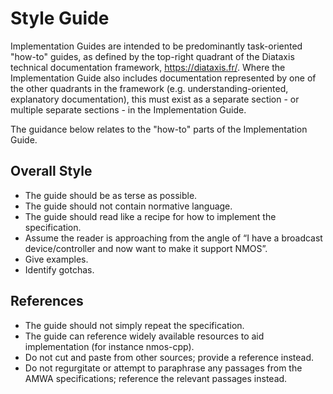 # Style Guide

Implementation Guides are intended to be predominantly task-oriented "how-to" guides, as defined by the top-right quadrant of the Diataxis technical documentation framework, https://diataxis.fr/. Where the Implementation Guide also includes documentation represented by one of the other quadrants in the framework (e.g. understanding-oriented, explanatory documentation), this must exist as a separate section - or multiple separate sections - in the Implementation Guide.

The guidance below relates to the "how-to" parts of the Implementation Guide.

## Overall Style

- The guide should be as terse as possible.
- The guide should not contain normative language.
- The guide should read like a recipe for how to implement the specification.
- Assume the reader is approaching from the angle of “I have a broadcast device/controller and now want to make it support NMOS”.
- Give examples.
- Identify gotchas.

## References

- The guide should not simply repeat the specification.
- The guide can reference widely available resources to aid implementation (for instance nmos-cpp).
- Do not cut and paste from other sources; provide a reference instead.
- Do not regurgitate or attempt to paraphrase any passages from the AMWA specifications; reference the relevant passages instead.
